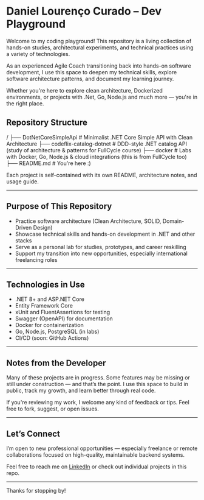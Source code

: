 # Daniel Lourenço Curado – Dev Playground

Welcome to my coding playground! This repository is a living collection of hands-on studies, architectural experiments, and technical practices using a variety of technologies.

As an experienced Agile Coach transitioning back into hands-on software development, I use this space to deepen my technical skills, explore software architecture patterns, and document my learning journey.

Whether you're here to explore clean architecture, Dockerized environments, or projects with .Net, Go, Node.js and much more — you're in the right place.


## Repository Structure
/
 ├── DotNetCoreSimpleApi           # Minimalist .NET Core Simple API with Clean Architecture
 ├── codeflix-catalog-dotnet       # DDD-style .NET catalog API (study of architecture & patterns for FullCycle course)
 ├── docker                        # Labs with Docker, Go, Node.js & cloud integrations (this is from FullCycle too)
 ├── README.md                     # You're here :)


Each project is self-contained with its own README, architecture notes, and usage guide.

---

## Purpose of This Repository

- Practice software architecture (Clean Architecture, SOLID, Domain-Driven Design)
- Showcase technical skills and hands-on development in .NET and other stacks
- Serve as a personal lab for studies, prototypes, and career reskilling
- Support my transition into new opportunities, especially international freelancing roles

---

## Technologies in Use

- .NET 8+ and ASP.NET Core
- Entity Framework Core
- xUnit and FluentAssertions for testing
- Swagger (OpenAPI) for documentation
- Docker for containerization
- Go, Node.js, PostgreSQL (in labs)
- CI/CD (soon: GitHub Actions)

---

## Notes from the Developer

Many of these projects are in progress. Some features may be missing or still under construction — and that’s the point. I use this space to build in public, track my growth, and learn better through real code.

If you're reviewing my work, I welcome any kind of feedback or tips. Feel free to fork, suggest, or open issues.

---

## Let’s Connect

I’m open to new professional opportunities — especially freelance or remote collaborations focused on high-quality, maintainable backend systems.

Feel free to reach me on [LinkedIn](https://www.linkedin.com/in/danielcurado) or check out individual projects in this repo.

---

Thanks for stopping by!
